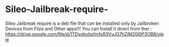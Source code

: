 # Sileo-Jailbreak-require-
Sileo Jailbreak require is a deb file that can be installed only by Jailbroken Devices from Filza and Other apps!!!
You can Install it direct from ther : https://drive.google.com/file/d/1TDyobybsfm1xR3VvJG7hZjM20l0P3OB8/view
